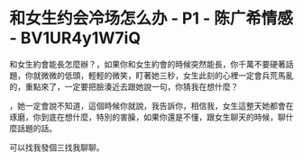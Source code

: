 # 和女生约会冷场怎么办 - P1 - 陈广希情感 - BV1UR4y1W7iQ

和女生約會能長怎麼辦？，如果你和女生約會的時候突然能長，你千萬不要硬著話題，你就微微的低頭，輕輕的微笑，盯著她三秒，女生此刻的心裡一定會兵荒馬亂的，重點來了，一定要把臉湊近去跟她說一句，你猜我在想什麼？

，她一定會說不知道，這個時候你就說，我告訴你，相信我，女生這整天她都會在琢磨，你到底在想什麼，特別的害臊，如果你還是不懂，跟女生聊天的時候，聊什麼話題的話。

可以找我發個三找我聊聊。
